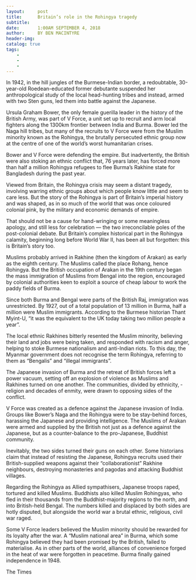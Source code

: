 ```yaml
---
layout:     post
title:      Britain’s role in the Rohingya tragedy
subtitle:   
date:       1:00AM SEPTEMBER 4, 2018
author:     BY BEN MACINTYRE
header-img: 
catalog: true
tags:
    - 
    - 
    - 
---
```



In 1942, in the hill jungles of the Burmese-Indian border, a redoubtable, 30-year-old Roedean-educated former debutante suspended her anthropological study of the local head-hunting tribes and instead, armed with two Sten guns, led them into battle against the Japanese.

Ursula Graham Bower, the only female guerilla leader in the history of the British Army, was part of V Force, a unit set up to ­recruit and arm local fighters along the 1300km frontier ­between India and Burma. Bower led the Naga hill tribes, but many of the recruits to V Force were from the Muslim minority known as the Rohingya, the brutally persecuted ethnic group now at the centre of one of the world’s worst humanitarian crises.

Bower and V Force were defending the empire. But inadvertently, the British were also stoking an ethnic conflict that, 76 years later, has forced more than half a million Rohingya refugees to flee Burma’s Rakhine state for Bangladesh during the past year.

Viewed from Britain, the Rohingya crisis may seem a distant tragedy, involving warring ethnic groups about which people know little and seem to care less. But the story of the Rohingya is part of Britain’s imperial history and was shaped, as in so much of the world that was once coloured colonial pink, by the military and economic demands of empire.

That should not be a cause for hand-wringing or some meaningless apology, and still less for celebration — the two irreconcilable poles of the post-colonial debate. But Britain’s complex historical part in the Rohingya calamity, beginning long before World War II, has been all but forgotten: this is Britain’s story too.

Muslims probably arrived in Rakhine (then the kingdom of ­Arakan) as early as the eighth century. The Muslims called the place Rohang, hence Rohingya. But the British occupation of Arakan in the 19th century began the mass immigration of Muslims from Bengal into the region, encouraged by colonial authorities keen to exploit a source of cheap labour to work the paddy fields of Burma.

Since both Burma and Bengal were parts of the British Raj, immigration was unrestricted. By 1927, out of a total population of 13 million in Burma, half a million were Muslim immigrants. According to the Burmese historian Thant Myint-U, “it was the equivalent to the UK today taking two million people a year”.

The local ethnic Rakhines bitterly resented the Muslim minority, believing their land and jobs were being taken, and responded with racism and anger, helping to stoke Burmese nationalism and anti-Indian riots. To this day, the Myanmar government does not recognise the term Rohingya, ­referring to them as “Bengalis” and “illegal immigrants”.

The Japanese invasion of Burma and the retreat of British forces left a power vacuum, setting off an explosion of violence as Muslims and Rakhines turned on one another. The communities, ­divided by ethnicity, ­religion and decades of enmity, were drawn to opposing sides of the conflict.

V Force was created as a defence against the Japanese invasion of India. Groups like Bower’s Naga and the Rohingya were to be stay-behind ­forces, harassing the Japanese and providing intelligence. The Muslims of Arakan were armed and supplied by the British not just as a defence against the Japanese, but as a counter-balance to the pro-Japanese, Buddhist community.

Inevitably, the two sides turned their guns on each other. Some historians claim that instead of resisting the Japanese, Rohingya recruits used their British-supplied weapons against their “collaborationist” Rakhine neighbours, destroying monasteries and pagodas and attacking Buddhist villages.

Regarding the Rohingya as Allied sympathisers, Japanese ­troops raped, tortured and killed Muslims. Buddhists also killed Muslim Rohingyas, who fled in their thousands from the Buddhist-majority regions to the north, and into British-held Bengal. The numbers killed and displaced by both sides are hotly disputed, but alongside the world war a brutal ethnic, ­religious, civil war raged.

Some V Force leaders believed the Muslim minority should be rewarded for its loyalty after the war. A “Muslim national area” in Burma, which some Rohingya believed they had been promised by the British, failed to materialise. As in other parts of the world, alliances of convenience forged in the heat of war were forgotten in peacetime. Burma finally gained independence in 1948.

The Times
	


